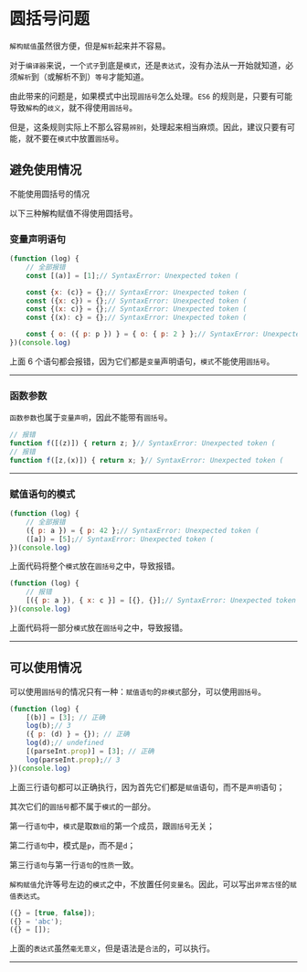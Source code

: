 # 圆括号问题

`解构赋值`虽然很方便，但是`解析`起来并不容易。

对于`编译器`来说，一个`式子`到底是`模式`，还是`表达式`，没有办法从一开始就知道，必须`解析`到（或解析不到）`等号`才能知道。

由此带来的问题是，如果模式中出现`圆括号`怎么处理。`ES6` 的规则是，只要有可能导致`解构`的`歧义`，就不得使用`圆括号`。

但是，这条规则实际上不那么容易`辨别`，处理起来相当麻烦。因此，建议只要有可能，就不要在`模式`中放置`圆括号`。

## 避免使用情况

不能使用圆括号的情况

以下三种解构赋值不得使用圆括号。

### 变量声明语句

```javascript
(function (log) {
    // 全部报错
    const [(a)] = [1];// SyntaxError: Unexpected token (

    const {x: (c)} = {};// SyntaxError: Unexpected token (
    const ({x: c}) = {};// SyntaxError: Unexpected token (
    const {(x: c)} = {};// SyntaxError: Unexpected token (
    const {(x): c} = {};// SyntaxError: Unexpected token (

    const { o: ({ p: p }) } = { o: { p: 2 } };// SyntaxError: Unexpected token (
})(console.log)
```

上面 6 个语句都会报错，因为它们都是`变量`声明语句，`模式`不能使用`圆括号`。

---

### 函数参数

`函数参数`也属于`变量声明`，因此不能带有`圆括号`。

```javascript
// 报错
function f([(z)]) { return z; }// SyntaxError: Unexpected token (
// 报错
function f([z,(x)]) { return x; }// SyntaxError: Unexpected token (
```

---

### 赋值语句的模式

```javascript
(function (log) {
    // 全部报错
    ({ p: a }) = { p: 42 };// SyntaxError: Unexpected token (
    ([a]) = [5];// SyntaxError: Unexpected token (
})(console.log)
```

上面代码将整个`模式`放在`圆括号`之中，导致报错。

```javascript
(function (log) {
    // 报错
    [({ p: a }), { x: c }] = [{}, {}];// SyntaxError: Unexpected token (
})(console.log)
```

上面代码将一部分`模式`放在`圆括号`之中，导致报错。

---

## 可以使用情况

可以使用`圆括号`的情况只有一种：`赋值语句`的`非模式`部分，可以使用`圆括号`。

```javascript
(function (log) {
    [(b)] = [3]; // 正确
    log(b);// 3
    ({ p: (d) } = {}); // 正确
    log(d);// undefined
    [(parseInt.prop)] = [3]; // 正确
    log(parseInt.prop);// 3
})(console.log)
```

上面三行语句都可以正确执行，因为首先它们都是`赋值`语句，而不是`声明`语句；

其次它们的`圆括号`都不属于`模式`的一部分。

第一行`语句`中，`模式`是取`数组`的第一个成员，跟`圆括号`无关；

第二行`语句`中，模式是`p`，而不是`d`；

第三行`语句`与第一行`语句`的`性质`一致。

`解构赋值`允许等号左边的`模式`之中，不放置任何`变量名`。因此，可以写出`非常古怪`的`赋值表达式`。

```javascript
({} = [true, false]);
({} = 'abc');
({} = []);
```

上面的`表达式`虽然`毫无意义`，但是语法是`合法`的，可以执行。

---
